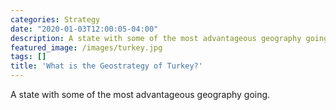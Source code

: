 ```yaml
---
categories: Strategy
date: "2020-01-03T12:00:05-04:00"
description: A state with some of the most advantageous geography going.
featured_image: /images/turkey.jpg
tags: []
title: 'What is the Geostrategy of Turkey?'
---
```


A state with some of the most advantageous geography going.
